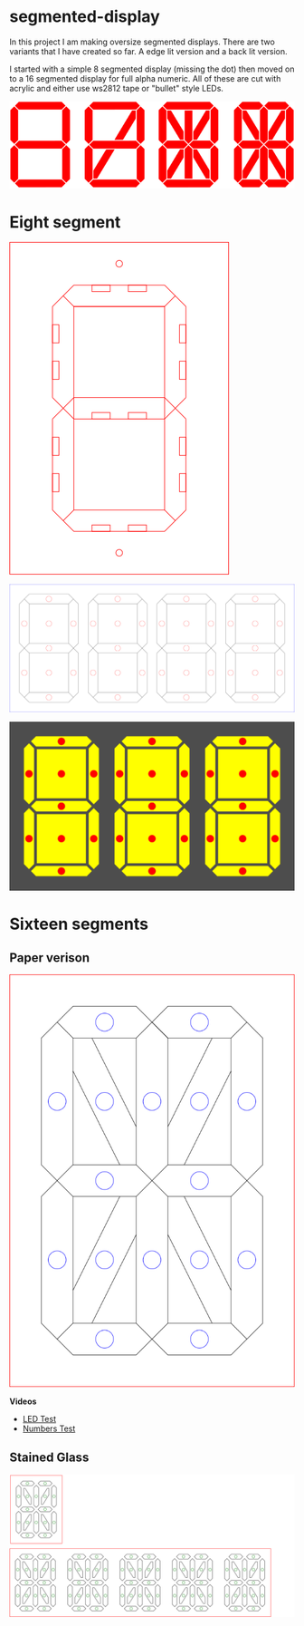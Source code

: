 # segmented-display

In this project I am making oversize segmented displays. There are two variants that I have created so far. A edge lit version and a back lit version. 

I started with a simple 8 segmented display (missing the dot) then moved on to a 16 segmented display for full alpha numeric. All of these are cut with acrylic and either use ws2812 tape or "bullet" style LEDs. 

![eight segment display edge lit](https://raw.githubusercontent.com/funvill/segmented-display/master/help/Common_segment_displays.png)

# Eight segment 

![eight segment display edge lit](https://raw.githubusercontent.com/funvill/segmented-display/master/eight/edgelit/eight-preview.png)


![eight segment display backlit](https://raw.githubusercontent.com/funvill/segmented-display/master/eight/backlit/eight-preview.png)


![eight segment display v3](https://raw.githubusercontent.com/funvill/segmented-display/master/eight/backlit/eight3-preview.png)


# Sixteen segments 

## Paper verison 

![sixteen segment display](https://raw.githubusercontent.com/funvill/segmented-display/master/sixteen/backlit/sixteen-preview.png)

**Videos**

- [LED Test](https://www.instagram.com/p/BxRg4hojB5N)
- [Numbers Test](https://www.instagram.com/p/BxYNoduDCDC/)


## Stained Glass

![sixteen segment stained glass display](https://raw.githubusercontent.com/funvill/segmented-display/master/stainedglass/16SegmenteDisplay/16SegmenteDisplay.png)
